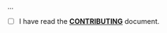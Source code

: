 <!--- Provide a general summary of your changes in the Title above -->

...

- [ ] I have read the **[CONTRIBUTING](https://github.com/owenvoke/parceltrap/parceltrap-laravel/blob/main/.github/CONTRIBUTING.md)** document.
